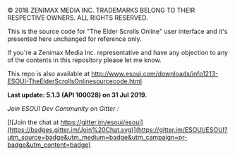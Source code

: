 © 2018 ZENIMAX MEDIA INC. TRADEMARKS BELONG TO THEIR RESPECTIVE OWNERS. ALL RIGHTS RESERVED.

This is the source code for "The Elder Scrolls Online" user interface and it's presented here unchanged for reference only.

If you're a Zenimax Media Inc. representative and have any objection to any of the contents in this repository please let me know.

This repo is also available at http://www.esoui.com/downloads/info1213-ESOUI-TheElderScrollsOnlinesourcecode.html

**Last update: 5.1.3 (API 100028) on 31 Jul 2019.**

*Join ESOUI Dev Community on Gitter :*

[![Join the chat at https://gitter.im/esoui/esoui](https://badges.gitter.im/Join%20Chat.svg)](https://gitter.im/ESOUI/ESOUI?utm_source=badge&utm_medium=badge&utm_campaign=pr-badge&utm_content=badge)

